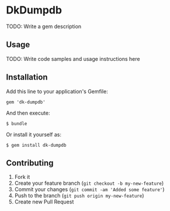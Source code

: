 # DkDumpdb

TODO: Write a gem description

## Usage

TODO: Write code samples and usage instructions here

## Installation

Add this line to your application's Gemfile:

    gem 'dk-dumpdb'

And then execute:

    $ bundle

Or install it yourself as:

    $ gem install dk-dumpdb

## Contributing

1. Fork it
2. Create your feature branch (`git checkout -b my-new-feature`)
3. Commit your changes (`git commit -am 'Added some feature'`)
4. Push to the branch (`git push origin my-new-feature`)
5. Create new Pull Request
